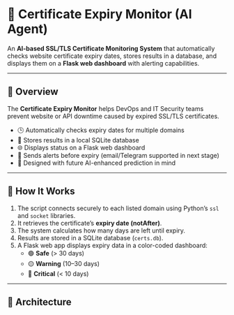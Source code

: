 # 🔐 Certificate Expiry Monitor (AI Agent)

An **AI-based SSL/TLS Certificate Monitoring System** that automatically checks website certificate expiry dates, stores results in a database, and displays them on a **Flask web dashboard** with alerting capabilities.

---

## 🚀 Overview

The **Certificate Expiry Monitor** helps DevOps and IT Security teams prevent website or API downtime caused by expired SSL/TLS certificates.

- 🕒 Automatically checks expiry dates for multiple domains  
- 💾 Stores results in a local SQLite database  
- 🌐 Displays status on a Flask web dashboard  
- 📧 Sends alerts before expiry (email/Telegram supported in next stage)  
- 🤖 Designed with future AI-enhanced prediction in mind  

---

## 🧠 How It Works

1. The script connects securely to each listed domain using Python’s `ssl` and `socket` libraries.  
2. It retrieves the certificate’s **expiry date (notAfter)**.  
3. The system calculates how many days are left until expiry.  
4. Results are stored in a SQLite database (`certs.db`).  
5. A Flask web app displays expiry data in a color-coded dashboard:
   - 🟢 **Safe** (> 30 days)
   - 🟡 **Warning** (10–30 days)
   - 🔴 **Critical** (< 10 days)

---

## 🧩 Architecture

